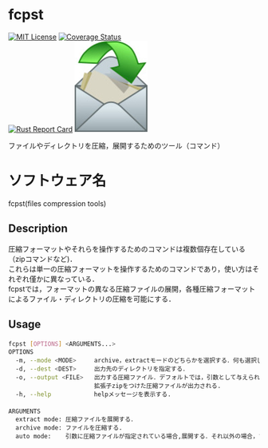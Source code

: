 # fcpst
[![MIT License](https://img.shields.io/badge/License-MIT-green)](https://github.com/clownUR/fcpst/blob/main/LICENSE)
[![Coverage Status](https://coveralls.io/repos/github/clownUR/fcpst/badge.svg?branch=main)](https://coveralls.io/github/clownUR/fcpst?branch=main)  
[![Rust Report Card](https://rust-reportcard.xuri.me/badge/github.com/clownur/fcpst)](https://rust-reportcard.xuri.me/report/github.com/clownur/fcpst)
![logo](img/envelope.jpg)  

ファイルやディレクトリを圧縮，展開するためのツール（コマンド）

# ソフトウェア名
fcpst(files compression tools)

## Description
圧縮フォーマットやそれらを操作するためのコマンドは複数個存在している（zipコマンドなど)．  
これらは単一の圧縮フォーマットを操作するためのコマンドであり，使い方はそれぞれ僅かに異なっている．  
fcpstでは，フォーマットの異なる圧縮ファイルの展開，各種圧縮フォーマットによるファイル・ディレクトリの圧縮を可能にする．     

## Usage
```sh
fcpst [OPTIONS] <ARGUMENTS...>
OPTIONS
  -m, --mode <MODE>     archive，extractモードのどちらかを選択する．何も選択しなければdefaultモードで実行される．  
  -d, --dest <DEST>     出力先のディレクトリを指定する．  
  -o, --output <FILE>   出力する圧縮ファイル．デフォルトでは，引数として与えられたファイルとディレクトリの名前に
                        拡張子zipをつけた圧縮ファイルが出力される.  
  -h, --help            helpメッセージを表示する.

ARGUMENTS  
  extract mode: 圧縮ファイルを展開する．
  archive mode: ファイルを圧縮する.
  auto mode:    引数に圧縮ファイルが指定されている場合,展開する．それ以外の場合，ファイルを圧縮する．
```
